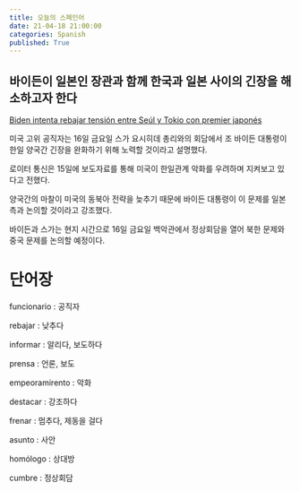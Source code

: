 ```yaml
---
title: 오늘의 스페인어
date: 21-04-18 21:00:00
categories: Spanish
published: True
---
```


## 바이든이 일본인 장관과 함께 한국과 일본 사이의 긴장을 해소하고자 한다

[Biden intenta rebajar tensión entre Seúl y Tokio con premier japonés](http://world.kbs.co.kr/service/news_view.htm?lang=s&Seq_Code=75442)

미국 고위 공직자는 16일 금요일 스가 요시히데 총리와의 회담에서 조 바이든 대통령이 한일 양국간 긴장을 완화하기 위해 노력할 것이라고 설명했다.

로이터 통신은 15일에 보도자료를 통해 미국이 한일관계 악화를 우려하며 지켜보고 있다고 전했다.

양국간의 마찰이 미국의 동북아 전략을 늦추기 때문에 바이든 대통령이 이 문제를 일본측과 논의할 것이라고 강조했다.

바이든과 스가는 현지 시간으로 16일 금요일 백악관에서 정상회담을 열어 북한 문제와 중국 문제를 논의할 예정이다.

# 단어장

funcionario : 공직자

rebajar : 낮추다

informar : 알리다, 보도하다

prensa : 언론, 보도

empeoramirento : 악화

destacar : 강조하다

frenar : 멈추다, 제동을 걸다

asunto : 사안

homólogo : 상대방

cumbre : 정상회담
